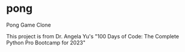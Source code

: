 # pong

Pong Game Clone

This project is from Dr. Angela Yu's "100 Days of Code: The Complete Python Pro Bootcamp for 2023"
